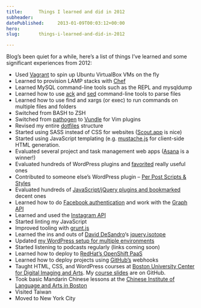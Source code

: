 ```yaml
---
title:      Things I learned and did in 2012
subheader:  
datePublished:     2013-01-09T00:03:12+00:00
hero:       
slug:       things-i-learned-and-did-in-2012

---
```



<p>Blog&#8217;s been quiet for a while, here&#8217;s a list of things I&#8217;ve learned and some significant experiences from 2012:</p>
<ul>
<li>Used <a href="http://vagrantup.com/">Vagrant</a> to spin up Ubuntu VirtualBox VMs on the fly</li>
<li>Learned to provision LAMP stacks with <a href="http://www.opscode.com/chef/">Chef</a></li>
<li>Learned MySQL command-line tools such as the REPL and mysqldump</li>
<li>Learned how to use <a href="http://betterthangrep.com/">ack</a> and <a href="http://linux.die.net/man/1/sed">sed</a> command-line tools to parse files</li>
<li>Learned how to use find and xargs (or exec) to run commands on multiple files and folders</li>
<li>Switched from BASH to ZSH</li>
<li>Switched from <a href="https://github.com/tpope/vim-pathogen">pathogen</a> to <a href="https://github.com/gmarik/vundle">Vundle</a> for Vim plugins</li>
<li>Revised my entire <a href="https://github.com/davidosomething/dotfiles">dotfiles</a> structure</li>
<li>Started using SASS instead of CSS for websites (<a href="http://mhs.github.com/scout-app/">Scout.app</a> is nice)</li>
<li>Started using JavaScript templating (e.g. <a href="https://github.com/janl/mustache.js/">mustache.js</a> for client-side HTML generation.</li>
<li>Evaluated several project and task management web apps (<a href="http://www.asana.com/">Asana</a> is a winner!)</li>
<li>Evaluated hundreds of WordPress plugins and <a href="http://profiles.wordpress.org/davidosomething" title="favorite WordPress plugins">favorited</a> really useful ones</li>
<li>Contributed to someone else&#8217;s WordPress plugin &#8211; <a href="http://wordpress.org/extend/plugins/per-post-scripts-and-styles/">Per Post Scripts &amp; Styles</a></li>
<li>Evaluated hundreds of <a href="http://delicious.com/davidosomething/">JavaScript/jQuery plugins and bookmarked</a> decent ones</li>
<li>Learned how to do <a href="https://developers.facebook.com/docs/reference/login/">Facebook authentication</a> and work with the <a href="https://developers.facebook.com/docs/reference/api/">Graph API</a></li>
<li>Learned and used the <a href="http://instagram.com/developer/">Instagram API</a></li>
<li>Started linting my JavaScript</li>
<li>Improved tooling with <a href="http://gruntjs.com/">grunt.js</a></li>
<li>Learned the ins and outs of <a href="http://desandro.com/">David DeSandro</a>&#8216;s <a href="http://isotope.metafizzy.co/">jquery.isotope</a></li>
<li>Updated <a href="https://github.com/davidosomething/dkowpconfig">my WordPress setup for multiple environments</a></li>
<li>Started listening to podcasts regularly (links coming soon)</li>
<li>Learned how to deploy to <a href="https://openshift.redhat.com/app/">RedHat&#8217;s OpenShift PaaS</a></li>
<li>Learned how to deploy projects using <a href="http://www.github.com">GitHub&#8217;s</a> webhooks</li>
<li>Taught HTML, CSS, and WordPress courses at <a href="http://www.cdiabu.com/">Boston University Center for Digital Imaging and Arts</a>. My <a href="https://github.com/davidosomething/slides">course slides</a> are on GitHub.</li>
<li>Took basic Mandarin Chinese lessons at the <a href="http://www.bostonchineseinstitute.com">Chinese Institute of Language and Arts in Boston</a></li>
<li>Visited Taiwan</li>
<li>Moved to New York City</li>
</ul>

